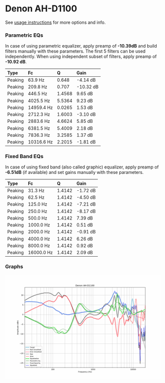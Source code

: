 # Denon AH-D1100
See [usage instructions](https://github.com/jaakkopasanen/AutoEq#usage) for more options and info.

### Parametric EQs
In case of using parametric equalizer, apply preamp of **-10.39dB** and build filters manually
with these parameters. The first 5 filters can be used independently.
When using independent subset of filters, apply preamp of **-10.92 dB**.

| Type    | Fc         |      Q | Gain      |
|:--------|:-----------|:-------|:----------|
| Peaking | 63.9 Hz    | 0.648  | -4.14 dB  |
| Peaking | 209.8 Hz   | 0.707  | -10.32 dB |
| Peaking | 446.5 Hz   | 1.4568 | 9.65 dB   |
| Peaking | 4025.5 Hz  | 5.5364 | 9.23 dB   |
| Peaking | 14959.4 Hz | 0.0265 | 1.53 dB   |
| Peaking | 2712.3 Hz  | 1.6003 | -3.10 dB  |
| Peaking | 2883.6 Hz  | 4.6624 | 5.85 dB   |
| Peaking | 6381.5 Hz  | 5.4009 | 2.18 dB   |
| Peaking | 7836.3 Hz  | 3.2585 | 1.37 dB   |
| Peaking | 10316.6 Hz | 2.2015 | -1.81 dB  |

### Fixed Band EQs
In case of using fixed band (also called graphic) equalizer, apply preamp of **-6.51dB**
(if available) and set gains manually with these parameters.

| Type    | Fc         |      Q | Gain     |
|:--------|:-----------|:-------|:---------|
| Peaking | 31.3 Hz    | 1.4142 | -1.72 dB |
| Peaking | 62.5 Hz    | 1.4142 | -4.50 dB |
| Peaking | 125.0 Hz   | 1.4142 | -7.21 dB |
| Peaking | 250.0 Hz   | 1.4142 | -8.17 dB |
| Peaking | 500.0 Hz   | 1.4142 | 7.39 dB  |
| Peaking | 1000.0 Hz  | 1.4142 | 0.51 dB  |
| Peaking | 2000.0 Hz  | 1.4142 | -0.91 dB |
| Peaking | 4000.0 Hz  | 1.4142 | 6.26 dB  |
| Peaking | 8000.0 Hz  | 1.4142 | 0.92 dB  |
| Peaking | 16000.0 Hz | 1.4142 | 2.09 dB  |

### Graphs
![](./Denon%20AH-D1100.png)